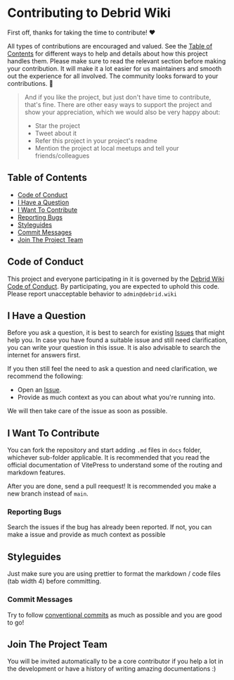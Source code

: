 # Contributing to Debrid Wiki

First off, thanks for taking the time to contribute! ❤️

All types of contributions are encouraged and valued. See the [Table of Contents](#table-of-contents) for different ways to help and details about how this project handles them. Please make sure to read the relevant section before making your contribution. It will make it a lot easier for us maintainers and smooth out the experience for all involved. The community looks forward to your contributions. 🎉

> And if you like the project, but just don't have time to contribute, that's fine. There are other easy ways to support the project and show your appreciation, which we would also be very happy about:
> - Star the project
> - Tweet about it
> - Refer this project in your project's readme
> - Mention the project at local meetups and tell your friends/colleagues

## Table of Contents

- [Code of Conduct](#code-of-conduct)
- [I Have a Question](#i-have-a-question)
- [I Want To Contribute](#i-want-to-contribute)
- [Reporting Bugs](#reporting-bugs)
- [Styleguides](#styleguides)
- [Commit Messages](#commit-messages)
- [Join The Project Team](#join-the-project-team)

## Code of Conduct

This project and everyone participating in it is governed by the
[Debrid Wiki Code of Conduct](https://github.com/debrid/debrid-wikiblob/main/CODE_OF_CONDUCT.md).
By participating, you are expected to uphold this code. Please report unacceptable behavior
to `admin@debrid.wiki`

## I Have a Question

Before you ask a question, it is best to search for existing [Issues](https://github.com/debrid/debrid-wiki/issues) that might help you. In case you have found a suitable issue and still need clarification, you can write your question in this issue. It is also advisable to search the internet for answers first.

If you then still feel the need to ask a question and need clarification, we recommend the following:

- Open an [Issue](https://github.com/debrid/debrid-wiki/issues/new).
- Provide as much context as you can about what you're running into.

We will then take care of the issue as soon as possible.

## I Want To Contribute

You can fork the repository and start adding `.md` files in `docs` folder, whichever sub-folder applicable. It is recommended that you read the official documentation of VitePress to understand some of the routing and markdown features.

After you are done, send a pull reequest! It is recommended you make a new branch instead of `main`.

### Reporting Bugs

Search the issues if the bug has already been reported. If not, you can make a issue and provide as much context as possible

## Styleguides

Just make sure you are using prettier to format the markdown / code files (tab width 4) before committing.

### Commit Messages

Try to follow [conventional commits](https://www.conventionalcommits.org/en/v1.0.0/) as much as possible and you are good to go!

## Join The Project Team

You will be invited automatically to be a core contributor if you help a lot in the development or have a history of writing amazing documentations :)
